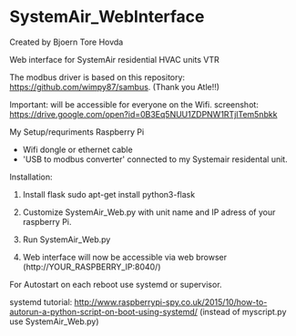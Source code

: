 # SystemAir_WebInterface
Created by Bjoern Tore Hovda

Web interface for SystemAir residential HVAC units VTR

The modbus driver is based on this repository: https://github.com/wimpy87/sambus. (Thank you Atle!!)

Important: will be accessible for everyone on the Wifi.
screenshot: https://drive.google.com/open?id=0B3Eq5NUU1ZDPNW1RTjlTem5nbkk

My Setup/requriments
Raspberry Pi 
 - Wifi dongle or ethernet cable
 - 'USB to modbus converter' connected to my Systemair residental unit.


Installation:

1. Install flask
   sudo apt-get install python3-flask
   
2. Customize SystemAir_Web.py with unit name and IP adress of your raspberry Pi.

3. Run SystemAir_Web.py

4. Web interface will now be accessible via web browser (http://YOUR_RASPBERRY_IP:8040/)


For Autostart on each reboot use systemd or supervisor.

systemd tutorial:
http://www.raspberrypi-spy.co.uk/2015/10/how-to-autorun-a-python-script-on-boot-using-systemd/
(instead of myscript.py use SystemAir_Web.py)
